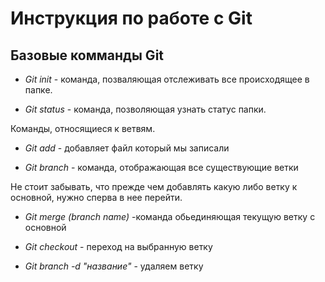 # Инструкция по работе с Git

## Базовые комманды Git

* *Git init* - команда, позваляющая отслеживать все происходящее в папке.

* *Git status* - команда, позволяющая узнать статус папки.

Команды, относящиеся к ветвям.

* *Git add* - добавляет файл который мы записали



* *Git branch* - команда, отображающая все существующие ветки

Не стоит забывать, что прежде чем добавлять какую либо ветку к основной, нужно сперва в нее перейти.

* *Git merge (branch name)* -команда обьединяющая текущую ветку с основной

* *Git checkout* - переход на выбранную ветку


* *Git branch -d "название"* - удаляем ветку


